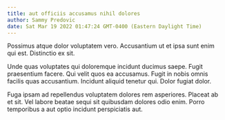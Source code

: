 ```yaml
---
title: aut officiis accusamus nihil dolores
author: Sammy Predovic
date: Sat Mar 19 2022 01:47:24 GMT-0400 (Eastern Daylight Time)
---
```

Possimus atque dolor voluptatem vero. Accusantium ut et ipsa sunt enim qui est. Distinctio ex sit.

 Unde quas voluptates qui doloremque incidunt ducimus saepe. Fugit praesentium facere. Qui velit quos ea accusamus. Fugit in nobis omnis facilis quas accusantium. Incidunt aliquid tenetur qui. Dolor fugiat dolor.

 Fuga ipsam ad repellendus voluptatem dolores rem asperiores. Placeat ab et sit. Vel labore beatae sequi sit quibusdam dolores odio enim. Porro temporibus a aut optio incidunt perspiciatis aut.